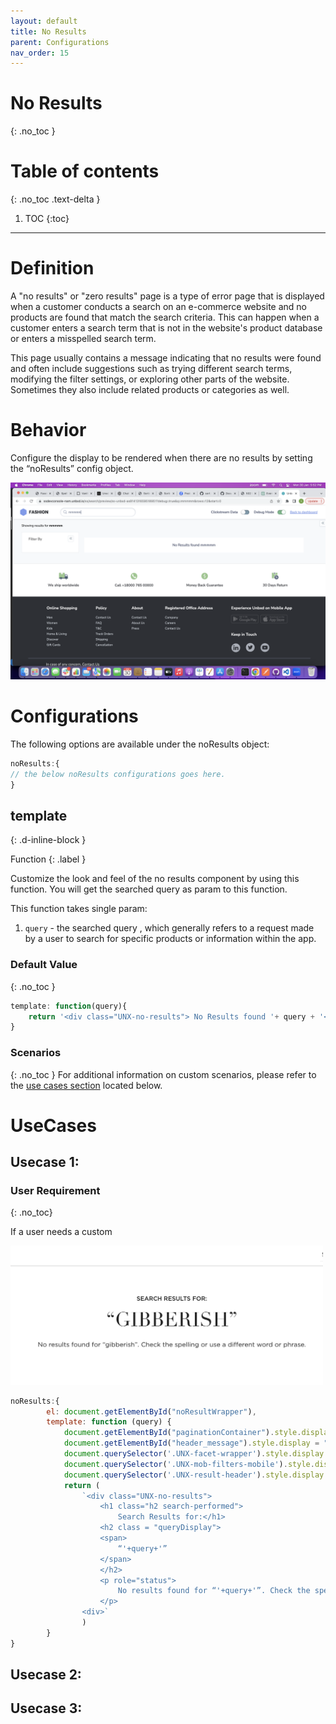 ```yaml
---
layout: default
title: No Results
parent: Configurations
nav_order: 15
---
```


# No Results
{: .no_toc }

# Table of contents
{: .no_toc .text-delta }

1. TOC
{:toc}

---
# Definition

A "no results" or "zero results" page is a type of error page that is displayed when a customer conducts a search on an e-commerce website and no products are found that match the search criteria. This can happen when a customer enters a search term that is not in the website's product database or enters a misspelled search term.

This page usually contains a message indicating that no results were found and often include suggestions such as trying different search terms, modifying the filter settings, or exploring other parts of the website. Sometimes they also include related products or categories as well.

# Behavior

Configure the display to be rendered when there are no results by setting the “noResults” config object.

[![](../assets/noresults.png)](../assets/noresults.png)

# Configurations

The following options are available under the noResults object:  

``` js
noResults:{
// the below noResults configurations goes here.
}
```

## template
{: .d-inline-block }

Function
{: .label }

Customize the look and feel of the no results component by using this function. You will get the searched query as param to this function.

This function takes single param:

1. `query` - the searched query , which generally refers to a request made by a user to search for specific products or information within the app.

### Default Value
{: .no_toc }
```js
template: function(query){
    return '<div class="UNX-no-results"> No Results found '+ query + '</div>'
}
```	
### Scenarios
{: .no_toc }
For additional information on custom scenarios, please refer to the [use cases section](#usecases) located below.

# UseCases
## Usecase 1:

### User Requirement
{: .no_toc}

If a user needs a custom 

<img src="../assets/noResultsUsecase.png" width="500px">

```js
noResults:{
        el: document.getElementById("noResultWrapper"),
        template: function (query) {
            document.getElementById("paginationContainer").style.display = "none";
            document.getElementById("header_message").style.display = "none";
            document.querySelector('.UNX-facet-wrapper').style.display = "none";
            document.querySelector('.UNX-mob-filters-mobile').style.display = "none"; 
            document.querySelector('.UNX-result-header').style.display = "none"; 
            return (
                `<div class="UNX-no-results">
                    <h1 class="h2 search-performed">
                        Search Results for:</h1>
                    <h2 class = "queryDisplay">
                    <span>
                        “'+query+'”
                    </span>
                    </h2>
                    <p role="status">
                        No results found for “'+query+'”. Check the spelling or use a different word or phrase.
                    </p>
                <div>`
                )
        }
}

```
## Usecase 2:
## Usecase 3:
